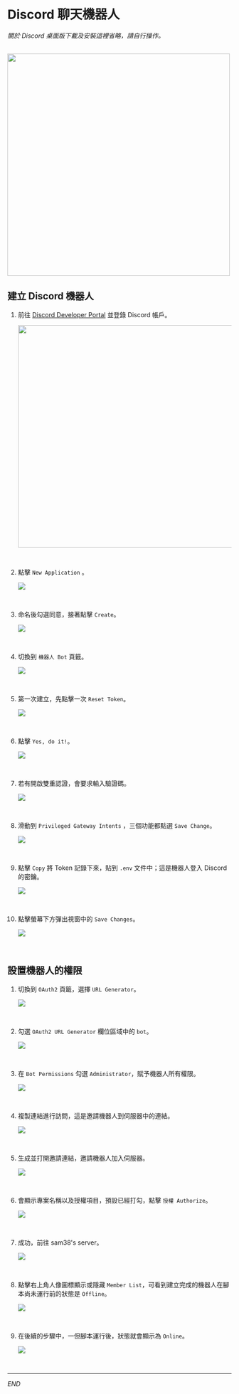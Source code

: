 # Discord 聊天機器人

_關於 Discord 桌面版下載及安裝這裡省略，請自行操作。_

<br>

<img src="images/img_20.png" width="500px" />

<br>

## 建立 Discord 機器人

1. 前往 [Discord Developer Portal](https://discord.com/developers/applications) 並登錄 Discord 帳戶。

    <img src="images/img_21.png" width="500px" />

<br>

2. 點擊 `New Application` 。

    ![](images/img_01.png)

<br>

3. 命名後勾選同意，接著點擊 `Create`。

    ![](images/img_02.png)

<br>

4. 切換到 `機器人 Bot` 頁籤。

    ![](images/img_03.png)

<br>

5. 第一次建立，先點擊一次 `Reset Token`。

    ![](images/img_04.png)

<br>

6. 點擊 `Yes, do it!`。

    ![](images/img_05.png)

<br>

7. 若有開啟雙重認證，會要求輸入驗證碼。

    ![](images/img_22.png)

<br>

8. 滑動到 `Privileged Gateway Intents` ，三個功能都點選 `Save Change`。

    ![](images/img_15.png)

<br>

9. 點擊 `Copy` 將 Token 記錄下來，貼到 `.env` 文件中；這是機器人登入 Discord 的密鑰。

    ![](images/img_06.png)

<br>

10. 點擊螢幕下方彈出視窗中的 `Save Changes`。

    ![](images/img_23.png)

<br>

## 設置機器人的權限

1. 切換到 `OAuth2` 頁籤，選擇 `URL Generator`。

    ![](images/img_07.png)

<br>

2. 勾選 `OAuth2 URL Generator` 欄位區域中的 `bot`。

    ![](images/img_08.png)

<br>

3. 在 `Bot Permissions` 勾選 `Administrator`，賦予機器人所有權限。

    ![](images/img_09.png)

<br>

4. 複製連結進行訪問，這是邀請機器人到伺服器中的連結。

    ![](images/img_10.png)

<br>

5. 生成並打開邀請連結，邀請機器人加入伺服器。

    ![](images/img_11.png)

<br>

6. 會顯示專案名稱以及授權項目，預設已經打勾，點擊 `授權 Authorize`。

    ![](images/img_12.png)

<br>

7. 成功，前往 sam38's server。

    ![](images/img_13.png)

<br>

8. 點擊右上角人像圖標顯示或隱藏 `Member List`，可看到建立完成的機器人在腳本尚未運行前的狀態是 `Offline`。

    ![](images/img_24.png)

<br>

9. 在後續的步驟中，一但腳本運行後，狀態就會顯示為 `Online`。

    ![](images/img_25.png)

<br>

___

_END_